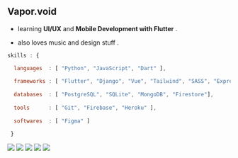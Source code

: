 ## Vapor.void   <br>
  
  * learning __UI/UX__ and __Mobile Development with Flutter__ .
  
  * also loves music and design stuff .
      
 
  
  
  ```javascript
  skills : {
  
    languages  : [ "Python", "JavaScript", "Dart" ],
    
    frameworks : [ "Flutter", "Django", "Vue", "Tailwind", "SASS", "Express", "Node.js" ],
    
    databases  : [ "PostgreSQL", "SQLite", "MongoDB", "Firestore"],
    
    tools      : [ "Git", "Firebase", "Heroku" ],
    
    softwares  : [ "Figma" ]
    
   }
  
  ```
  

![](http://github-profile-summary-cards.vercel.app/api/cards/profile-details?username=vpr-void&theme=tokyonight)
![](http://github-profile-summary-cards.vercel.app/api/cards/most-commit-language?username=vpr-void&theme=tokyonight) 
![](http://github-profile-summary-cards.vercel.app/api/cards/stats?username=vpr-void&theme=tokyonight) 
![](http://github-profile-summary-cards.vercel.app/api/cards/productive-time?username=vpr-void&theme=tokyonight&utcOffset=8) 
![](http://github-profile-summary-cards.vercel.app/api/cards/repos-per-language?username=vpr-void&theme=tokyonight) 
